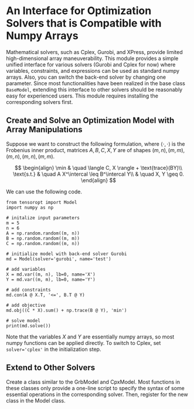# An Interface for Optimization Solvers that is Compatible with Numpy Arrays

Mathematical solvers, such as Cplex, Gurobi, and XPress, provide limited high-dimensional array maneuverability. This module provides a simple unified interface for various solvers (Gurobi and Cplex for now) where variables, constraints, and expressions can be used as standard numpy arrays. Also, you can switch the back-end solver by changing one parameter. Since most functionalities have been realized in the base class `BaseModel`, extending this interface to other solvers should be reasonably easy for experienced users. This module requires installing the corresponding solvers first.

## Create and Solve an Optimization Model with Array Manipulations
Suppose we want to construct the following formulation, where $\langle \cdot, \cdot \rangle$ is the Frobenius inner product, matrices $A, B, C, X, Y$ are of shapes $(m, n), (m, m), (m, n), (m, n), (m, m)$.

$$
\begin{align}
\min & \quad \langle C, X \rangle + \text{trace}(BY)\\
\text{s.t.} & \quad A X^\intercal \leq B^\intercal Y\\
            & \quad X, Y \geq 0.
\end{align}
$$

We can use the following code.

    from tensoropt import Model
    import numpy as np
    
    # initalize input parameters
    m = 5
    n = 6
    A = np.random.random((m, n))
    B = np.random.random((m, m))
    C = np.random.random((m, n))

    # initialize model with back-end solver Gurobi
    md = Model(solver='gurobi', name='test')

    # add variables
    X = md.var((m, n), lb=0, name='X')
    Y = md.var((m, m), lb=0, name='Y')

    # add constraints
    md.con(A @ X.T, '<=', B.T @ Y)

    # add objective
    md.obj((C * X).sum() + np.trace(B @ Y), 'min')

    # solve model
    print(md.solve())

Note that the variables $X$ and $Y$ are essentially numpy arrays, so most numpy functions can be applied directly. To switch to Cplex, set `solver='cplex'` in the initialization step.

## Extend to Other Solvers
Create a class similar to the GrbModel and CpxModel. Most functions in these classes only provide a one-line script to specify the syntax of some essential operations in the corresponding solver. Then, register for the new class in the Model class.

